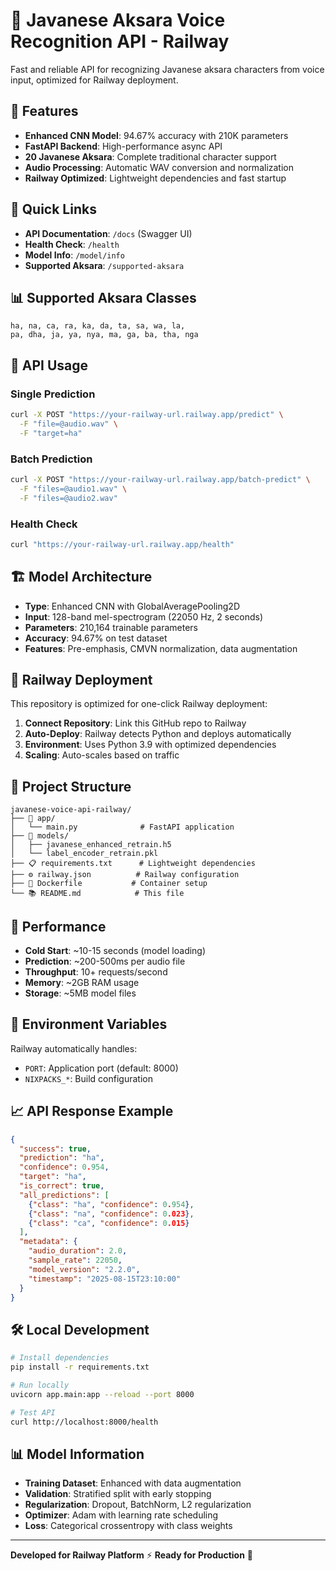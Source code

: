 # 🚀 Javanese Aksara Voice Recognition API - Railway

Fast and reliable API for recognizing Javanese aksara characters from voice input, optimized for Railway deployment.

## 🎯 Features

- **Enhanced CNN Model**: 94.67% accuracy with 210K parameters
- **FastAPI Backend**: High-performance async API
- **20 Javanese Aksara**: Complete traditional character support
- **Audio Processing**: Automatic WAV conversion and normalization
- **Railway Optimized**: Lightweight dependencies and fast startup

## 🔗 Quick Links

- **API Documentation**: `/docs` (Swagger UI)
- **Health Check**: `/health`
- **Model Info**: `/model/info`
- **Supported Aksara**: `/supported-aksara`

## 📊 Supported Aksara Classes

```
ha, na, ca, ra, ka, da, ta, sa, wa, la,
pa, dha, ja, ya, nya, ma, ga, ba, tha, nga
```

## 🎤 API Usage

### Single Prediction
```bash
curl -X POST "https://your-railway-url.railway.app/predict" \
  -F "file=@audio.wav" \
  -F "target=ha"
```

### Batch Prediction
```bash
curl -X POST "https://your-railway-url.railway.app/batch-predict" \
  -F "files=@audio1.wav" \
  -F "files=@audio2.wav"
```

### Health Check
```bash
curl "https://your-railway-url.railway.app/health"
```

## 🏗️ Model Architecture

- **Type**: Enhanced CNN with GlobalAveragePooling2D
- **Input**: 128-band mel-spectrogram (22050 Hz, 2 seconds)
- **Parameters**: 210,164 trainable parameters
- **Accuracy**: 94.67% on test dataset
- **Features**: Pre-emphasis, CMVN normalization, data augmentation

## 🚀 Railway Deployment

This repository is optimized for one-click Railway deployment:

1. **Connect Repository**: Link this GitHub repo to Railway
2. **Auto-Deploy**: Railway detects Python and deploys automatically
3. **Environment**: Uses Python 3.9 with optimized dependencies
4. **Scaling**: Auto-scales based on traffic

## 📁 Project Structure

```
javanese-voice-api-railway/
├── 🚀 app/
│   └── main.py              # FastAPI application
├── 🤖 models/
│   ├── javanese_enhanced_retrain.h5
│   └── label_encoder_retrain.pkl
├── 📋 requirements.txt      # Lightweight dependencies
├── ⚙️ railway.json          # Railway configuration
├── 🐳 Dockerfile           # Container setup
└── 📚 README.md            # This file
```

## 🎯 Performance

- **Cold Start**: ~10-15 seconds (model loading)
- **Prediction**: ~200-500ms per audio file
- **Throughput**: 10+ requests/second
- **Memory**: ~2GB RAM usage
- **Storage**: ~5MB model files

## 🔧 Environment Variables

Railway automatically handles:
- `PORT`: Application port (default: 8000)
- `NIXPACKS_*`: Build configuration

## 📈 API Response Example

```json
{
  "success": true,
  "prediction": "ha",
  "confidence": 0.954,
  "target": "ha",
  "is_correct": true,
  "all_predictions": [
    {"class": "ha", "confidence": 0.954},
    {"class": "na", "confidence": 0.023},
    {"class": "ca", "confidence": 0.015}
  ],
  "metadata": {
    "audio_duration": 2.0,
    "sample_rate": 22050,
    "model_version": "2.2.0",
    "timestamp": "2025-08-15T23:10:00"
  }
}
```

## 🛠️ Local Development

```bash
# Install dependencies
pip install -r requirements.txt

# Run locally
uvicorn app.main:app --reload --port 8000

# Test API
curl http://localhost:8000/health
```

## 📊 Model Information

- **Training Dataset**: Enhanced with data augmentation
- **Validation**: Stratified split with early stopping
- **Regularization**: Dropout, BatchNorm, L2 regularization
- **Optimizer**: Adam with learning rate scheduling
- **Loss**: Categorical crossentropy with class weights

---

**Developed for Railway Platform** ⚡ **Ready for Production** 🚀
